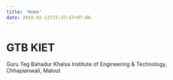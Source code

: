 ```yaml
---
title: 'Home'
date: 2018-02-12T15:37:57+07:00
---
```


# GTB KIET

Guru Teg Bahadur Khalsa Institute of Engineering & Technology, Chhapianwali, Malout
